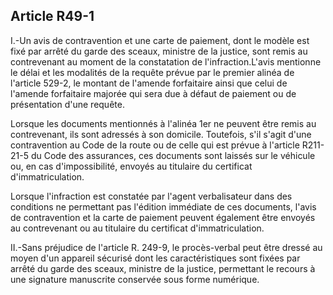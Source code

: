 Article R49-1
----
I.-Un avis de contravention et une carte de paiement, dont le modèle est fixé
par arrêté du garde des sceaux, ministre de la justice, sont remis au
contrevenant au moment de la constatation de l'infraction.L'avis mentionne le
délai et les modalités de la requête prévue par le premier alinéa de l'article
529-2, le montant de l'amende forfaitaire ainsi que celui de l'amende
forfaitaire majorée qui sera due à défaut de paiement ou de présentation d'une
requête.

Lorsque les documents mentionnés à l'alinéa 1er ne peuvent être remis au
contrevenant, ils sont adressés à son domicile. Toutefois, s'il s'agit d'une
contravention au Code de la route ou de celle qui est prévue à l'article
R211-21-5 du Code des assurances, ces documents sont laissés sur le véhicule ou,
en cas d'impossibilité, envoyés au titulaire du certificat d'immatriculation.

Lorsque l'infraction est constatée par l'agent verbalisateur dans des conditions
ne permettant pas l'édition immédiate de ces documents, l'avis de contravention
et la carte de paiement peuvent également être envoyés au contrevenant ou au
titulaire du certificat d'immatriculation.

II.-Sans préjudice de l'article R. 249-9, le procès-verbal peut être dressé au
moyen d'un appareil sécurisé dont les caractéristiques sont fixées par arrêté du
garde des sceaux, ministre de la justice, permettant le recours à une signature
manuscrite conservée sous forme numérique.
